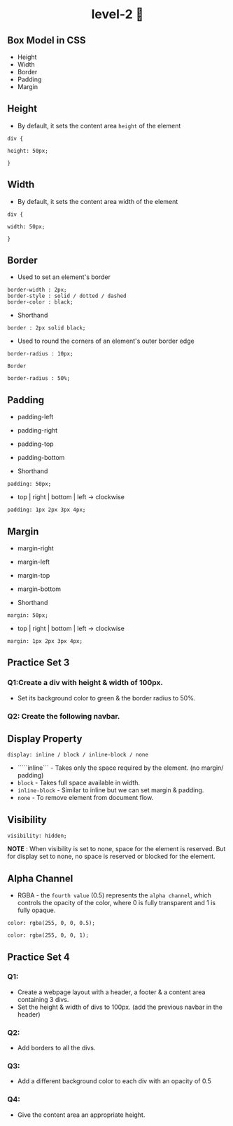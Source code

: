 <h1 align="center"> level-2 🚀</h1>

## Box Model in CSS
- Height
- Width
- Border
- Padding
- Margin

## Height
- By default, it sets the content area ```height``` of the element

```
div {

height: 50px;

}
```


## Width
- By default, it sets the content area width of the element
```
div {

width: 50px;

}
```

## Border
- Used to set an element's border
```
border-width : 2px;
border-style : solid / dotted / dashed
border-color : black;
```

- Shorthand
```
border : 2px solid black;
```

- Used to round the corners of an element's outer border edge
```
border-radius : 10px;

Border

border-radius : 50%;
```

## Padding
- padding-left
- padding-right
- padding-top
- padding-bottom

- Shorthand
```
padding: 50px;
```

- top | right | bottom | left -> clockwise
```
padding: 1px 2px 3px 4px;
```

## Margin
- margin-right
- margin-left
- margin-top
- margin-bottom

- Shorthand
```
margin: 50px;
```

- top | right | bottom | left -> clockwise
```
margin: 1px 2px 3px 4px;
```

## Practice Set 3
### Q1:Create a div with height & width of 100px.
- Set its background color to green & the border radius to 50%.
### Q2: Create the following navbar.

## Display Property

```
display: inline / block / inline-block / none
```

- `````inline``` - Takes only the space required by the element. (no margin/ padding)
- ```block``` - Takes full space available in width.
- ```inline-block``` - Similar to inline but we can set margin & padding.
- ```none``` - To remove element from document flow.


## Visibility

```
visibility: hidden;
```
**NOTE** : When visibility is set to none, space for the element is reserved. But for display set to none, no space is reserved or blocked for the element.

## Alpha Channel
- RGBA - the ```fourth value``` (0.5) represents the ```alpha channel```, which controls the opacity of the color, where 0 is fully transparent and 1 is fully opaque.

```
color: rgba(255, 0, 0, 0.5);

color: rgba(255, 0, 0, 1);
```

## Practice Set 4


### Q1: 
- Create a webpage layout with a header, a footer & a content area containing 3 divs.
- Set the height & width of divs to 100px. (add the previous navbar in the header)

### Q2: 
- Add borders to all the divs.

### Q3: 
- Add a different background color to each div with an opacity of 0.5


### Q4: 
- Give the content area an appropriate height.

